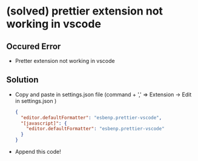 # (solved) prettier extension not working in vscode

## Occured Error

- Pretter extension not working in vscode

## Solution

- Copy and paste in settings.json file (command + ','   ⇒ Extension → Edit in settings.json )

    ```json
    {
      "editor.defaultFormatter": "esbenp.prettier-vscode",
      "[javascript]": {
        "editor.defaultFormatter": "esbenp.prettier-vscode"
      }
    }
    ```

- Append this code!